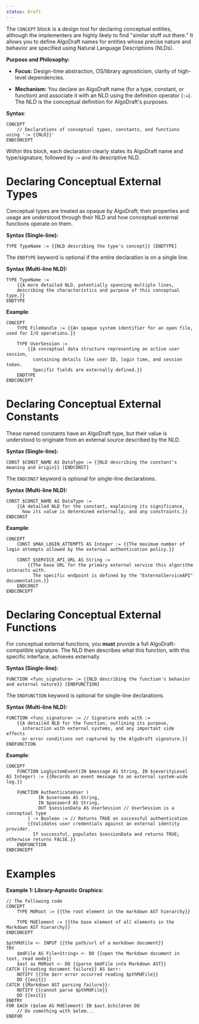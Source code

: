 ```yaml
---
status: Draft
---
```

The `CONCEPT` block is a design tool for declaring conceptual entities, although the implementers are highly likely to find "similar stuff out there." It allows you to define AlgoDraft names for entities whose precise nature and behavior are specified using Natural Language Descriptions (NLDs).

**Purpose and Philosophy:**

- **Focus:** Design-time abstraction, OS/library agnosticism, clarity of high-level dependencies.

- **Mechanism:** You declare an AlgoDraft name (for a type, constant, or function) and associate it with an NLD using the definition operator (`:=`). The NLD is the conceptual definition for AlgoDraft's purposes.

**Syntax**:

```
CONCEPT
    // Declarations of conceptual types, constants, and functions using ':= {{NLD}}'
ENDCONCEPT
```

Within this block, each declaration clearly states its AlgoDraft name and type/signature, followed by `:=` and its descriptive NLD.

# Declaring Conceptual External Types

Conceptual types are treated as opaque by AlgoDraft; their properties and usage are understood through their NLD and how conceptual external functions operate on them.

**Syntax (Single-line):**

```
TYPE TypeName := {{NLD describing the type's concept}} [ENDTYPE]
```

The `ENDTYPE` keyword is optional if the entire declaration is on a single line.

**Syntax (Multi-line NLD):**

```
TYPE TypeName :=
    {{A more detailed NLD, potentially spanning multiple lines,
    describing the characteristics and purpose of this conceptual type.}}
ENDTYPE
```

**Example**:

```
CONCEPT
    TYPE FileHandle := {{An opaque system identifier for an open file, used for I/O operations.}}

    TYPE UserSession :=
        {{A conceptual data structure representing an active user session,
          containing details like user ID, login time, and session token.
          Specific fields are externally defined.}}
    ENDTYPE
ENDCONCEPT
```

# Declaring Conceptual External Constants

These named constants have an AlgoDraft type, but their value is understood to originate from an external source described by the NLD.

**Syntax (Single-line):**

```
CONST $CONST_NAME AS DataType := {{NLD describing the constant's meaning and origin}} [ENDCONST]
```

The `ENDCONST` keyword is optional for single-line declarations.

**Syntax (Multi-line NLD):**

```
CONST $CONST_NAME AS DataType :=
    {{A detailed NLD for the constant, explaining its significance,
      how its value is determined externally, and any constraints.}}
ENDCONST
```

**Example**:

```
CONCEPT
    CONST $MAX_LOGIN_ATTEMPTS AS Integer := {{The maximum number of login attempts allowed by the external authentication policy.}}

    CONST $SERVICE_API_URL AS String :=
        {{The base URL for the primary external service this algorithm interacts with.
          The specific endpoint is defined by the "ExternalServiceAPI" documentation.}}
    ENDCONST
ENDCONCEPT
```

# Declaring Conceptual External Functions  

For conceptual external functions, you **must** provide a full AlgoDraft-compatible signature. The NLD then describes what this function, with this specific interface, achieves externally.

**Syntax (Single-line):**

```
FUNCTION <func_signature> := {{NLD describing the function's behavior and external nature}} [ENDFUNCTION]
```

The `ENDFUNCTION` keyword is optional for single-line declarations.

**Syntax (Multi-line NLD):**

```
FUNCTION <func_signature> := // Signature ends with :=
    {{A detailed NLD for the function, outlining its purpose,
      interaction with external systems, and any important side effects
      or error conditions not captured by the AlgoDraft signature.}}
ENDFUNCTION
```

**Example**:

```
CONCEPT
    FUNCTION LogSystemEvent(IN $message AS String, IN $severityLevel AS Integer) := {{Records an event message to an external system-wide log.}}

    FUNCTION AuthenticateUser (
	        IN $username AS String,
	        IN $password AS String,
	        OUT $sessionData AS UserSession // UserSession is a conceptual type
	    ) -> Boolean := // Returns TRUE on successful authentication
        {{Validates user credentials against an external identity provider.
          If successful, populates $sessionData and returns TRUE; otherwise returns FALSE.}}
    ENDFUNCTION
ENDCONCEPT
```

# Examples

**Example 1: Library-Agnostic Graphics:**

```AlgoDraft
// The following code 
CONCEPT
	TYPE MdRoot := {{the root element in the markdown AST hierarchy}}
	
	TYPE MdElement := {{the base element of all elements in the Markdown AST hierarchy}}
ENDCONCEPT

$pthMdFile <- INPUT {{the path/url of a markdown document}}
TRY
	$mdFile AS File<String> <- DO {{open the Markdown document in text, read mode}}
	$ast as MdRoot <- DO {{parse $mdFile into Markdown AST}}
CATCH {{reading document failure}} AS $err:
	NOTIFY {{the $err error occurred reading $pthMdFile}}
	DO {{exit}}
CATCH {{Markdown AST parsing failure}}:
	NOTIFY {{cannot parse $pthMdFile}}
	DO {{exit}}
ENDTRY
FOR EACH ($elem AS MdElement) IN $ast.$children DO
    // Do something with $elem...
ENDFOR
```
